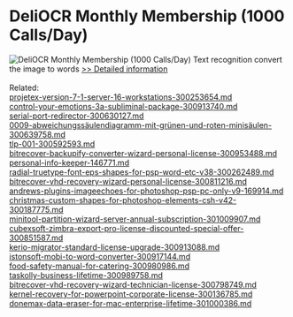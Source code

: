 # DeliOCR Monthly Membership (1000 Calls/Day)
![DeliOCR Monthly Membership (1000 Calls/Day)](https://mycommerce.akamaized.net/api/pimages/P300969375/BIG/300969375.PNG)
Text recognition convert the image to words
[>> Detailed information](https://secure.shareit.com/shareit/product.html?productid=300969375&affiliateid=200057808)<br/><br/>Related:
<br />[projetex-version-7-1-server-16-workstations-300253654.md](https://github.com/downloadplanet/downloadplanet/blob/main/projetex-version-7-1-server-16-workstations-300253654.md)<br />[control-your-emotions-3a-subliminal-package-300913740.md](https://github.com/downloadplanet/downloadplanet/blob/main/control-your-emotions-3a-subliminal-package-300913740.md)<br />[serial-port-redirector-300630127.md](https://github.com/downloadplanet/downloadplanet/blob/main/serial-port-redirector-300630127.md)<br />[0009-abweichungssäulendiagramm-mit-grünen-und-roten-minisäulen-300639758.md](https://github.com/downloadplanet/downloadplanet/blob/main/0009-abweichungssäulendiagramm-mit-grünen-und-roten-minisäulen-300639758.md)<br />[tlp-001-300592593.md](https://github.com/downloadplanet/downloadplanet/blob/main/tlp-001-300592593.md)<br />[bitrecover-backupify-converter-wizard-personal-license-300953488.md](https://github.com/downloadplanet/downloadplanet/blob/main/bitrecover-backupify-converter-wizard-personal-license-300953488.md)<br />[personal-info-keeper-146771.md](https://github.com/downloadplanet/downloadplanet/blob/main/personal-info-keeper-146771.md)<br />[radial-truetype-font-eps-shapes-for-psp-word-etc-v38-300262489.md](https://github.com/downloadplanet/downloadplanet/blob/main/radial-truetype-font-eps-shapes-for-psp-word-etc-v38-300262489.md)<br />[bitrecover-vhd-recovery-wizard-personal-license-300811216.md](https://github.com/downloadplanet/downloadplanet/blob/main/bitrecover-vhd-recovery-wizard-personal-license-300811216.md)<br />[andrews-plugins-imageechoes-for-photoshop-psp-pc-only-v9-169914.md](https://github.com/downloadplanet/downloadplanet/blob/main/andrews-plugins-imageechoes-for-photoshop-psp-pc-only-v9-169914.md)<br />[christmas-custom-shapes-for-photoshop-elements-csh-v42-300187775.md](https://github.com/downloadplanet/downloadplanet/blob/main/christmas-custom-shapes-for-photoshop-elements-csh-v42-300187775.md)<br />[minitool-partition-wizard-server-annual-subscription-301009907.md](https://github.com/downloadplanet/downloadplanet/blob/main/minitool-partition-wizard-server-annual-subscription-301009907.md)<br />[cubexsoft-zimbra-export-pro-license-discounted-special-offer-300851587.md](https://github.com/downloadplanet/downloadplanet/blob/main/cubexsoft-zimbra-export-pro-license-discounted-special-offer-300851587.md)<br />[kerio-migrator-standard-license-upgrade-300913088.md](https://github.com/downloadplanet/downloadplanet/blob/main/kerio-migrator-standard-license-upgrade-300913088.md)<br />[istonsoft-mobi-to-word-converter-300917144.md](https://github.com/downloadplanet/downloadplanet/blob/main/istonsoft-mobi-to-word-converter-300917144.md)<br />[food-safety-manual-for-catering-300980986.md](https://github.com/downloadplanet/downloadplanet/blob/main/food-safety-manual-for-catering-300980986.md)<br />[taskolly-business-lifetime-300989758.md](https://github.com/downloadplanet/downloadplanet/blob/main/taskolly-business-lifetime-300989758.md)<br />[bitrecover-vhd-recovery-wizard-technician-license-300798749.md](https://github.com/downloadplanet/downloadplanet/blob/main/bitrecover-vhd-recovery-wizard-technician-license-300798749.md)<br />[kernel-recovery-for-powerpoint-corporate-license-300136785.md](https://github.com/downloadplanet/downloadplanet/blob/main/kernel-recovery-for-powerpoint-corporate-license-300136785.md)<br />[donemax-data-eraser-for-mac-enterprise-lifetime-301000386.md](https://github.com/downloadplanet/downloadplanet/blob/main/donemax-data-eraser-for-mac-enterprise-lifetime-301000386.md)